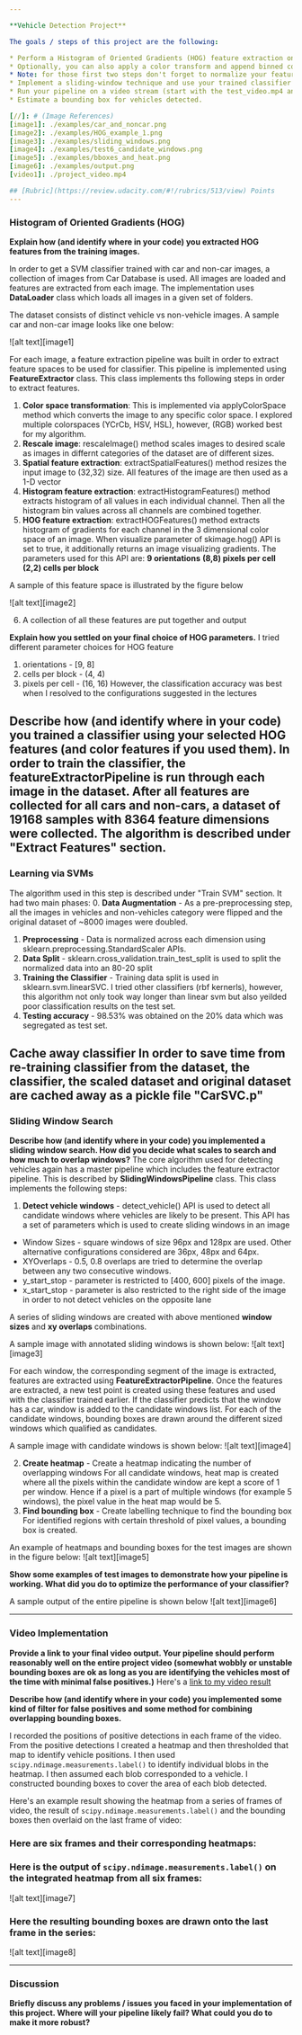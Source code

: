 ```yaml
---

**Vehicle Detection Project**

The goals / steps of this project are the following:

* Perform a Histogram of Oriented Gradients (HOG) feature extraction on a labeled training set of images and train a classifier Linear SVM classifier
* Optionally, you can also apply a color transform and append binned color features, as well as histograms of color, to your HOG feature vector. 
* Note: for those first two steps don't forget to normalize your features and randomize a selection for training and testing.
* Implement a sliding-window technique and use your trained classifier to search for vehicles in images.
* Run your pipeline on a video stream (start with the test_video.mp4 and later implement on full project_video.mp4) and create a heat map of recurring detections frame by frame to reject outliers and follow detected vehicles.
* Estimate a bounding box for vehicles detected.

[//]: # (Image References)
[image1]: ./examples/car_and_noncar.png
[image2]: ./examples/HOG_example_1.png
[image3]: ./examples/sliding_windows.png
[image4]: ./examples/test6_candidate_windows.png
[image5]: ./examples/bboxes_and_heat.png
[image6]: ./examples/output.png
[video1]: ./project_video.mp4

## [Rubric](https://review.udacity.com/#!/rubrics/513/view) Points
---
```

### Histogram of Oriented Gradients (HOG)

**Explain how (and identify where in your code) you extracted HOG features from the training images.**

In order to get a SVM classifier trained with car and non-car images, a collection of images from Car Database is used. All images are loaded and features are extracted from each image. The implementation uses **DataLoader** class which loads all images in a given set of folders. 

The dataset consists of distinct vehicle vs non-vehicle images. A sample car and non-car image looks like one below:

![alt text][image1]

For each image, a feature extraction pipeline was built in order to extract feature spaces to be used for classifier. This pipeline is implemented using **FeatureExtractor** class. This class implements ths following steps in order to extract features.

1. **Color space transformation**: This is implemented via applyColorSpace method which converts the image to any specific color space. I explored multiple colorspaces (YCrCb, HSV, HSL), however, (RGB) worked best for my algorithm.
2. **Rescale image**: rescaleImage() method scales images to desired scale as images in differnt categories of the dataset are of different sizes. 
3. **Spatial feature extraction**: extractSpatialFeatures() method resizes the input image to (32,32) size. All features of the image are then used as a 1-D vector
4. **Histogram feature extraction**: extractHistogramFeatures() method extracts histogram of all values in each individual channel. Then all the histogram bin values across all channels are combined together. 
5. **HOG feature extraction**: extractHOGFeatures() method extracts histogram of gradients for each channel in the 3 dimensional color space of an image. When visualize parameter of skimage.hog() API is set to true, it additionally returns an image visualizing gradients. 
The parameters used for this API are:
**9 orientations**
**(8,8) pixels per cell**
**(2,2) cells per block**

A sample of this feature space is illustrated by the figure below

![alt text][image2]

6. A collection of all these features are put together and output 

**Explain how you settled on your final choice of HOG parameters.**
I tried different parameter choices for HOG feature
1. orientations - [9, 8]
2. cells per block - (4, 4)
3. pixels per cell - (16, 16)
However, the classification accuracy was best when I resolved to the configurations suggested in the lectures

**Describe how (and identify where in your code) you trained a classifier using your selected HOG features (and color features if you used them).**
In order to train the classifier, the featureExtractorPipeline is run through each image in the dataset. After all features are collected for all cars and non-cars, a dataset of 19168 samples with 8364 feature dimensions were collected. The algorithm is described under "Extract Features" section. 
---
### Learning via SVMs
The algorithm used in this step is described under "Train SVM" section. It had two main phases:
0. **Data Augmentation** - As a pre-preprocessing step, all the images in vehicles and non-vehicles category were flipped and the original dataset of ~8000 images were doubled. 
1. **Preprocessing** - Data is normalized across each dimension using sklearn.preprocessing.StandardScaler APIs. 
2. **Data Split** - sklearn.cross_validation.train_test_split is used to split the normalized data into an 80-20 split 
3. **Training the Classifier** - Training data split is used in sklearn.svm.linearSVC. I tried other classifiers (rbf kernerls), however, this algorithm not only took way longer than linear svm but also yeilded poor classification results on the test set. 
4. **Testing accuracy** - 98.53% was obtained on the 20% data which was segregated as test set. 

**Cache away classifier**
In order to save time from re-training classifier from the dataset, the classifier, the scaled dataset and original dataset are cached away as a pickle file "CarSVC.p"
---
### Sliding Window Search
**Describe how (and identify where in your code) you implemented a sliding window search.  How did you decide what scales to search and how much to overlap windows?**
The core algorithm used for detecting vehicles again has a master pipeline which includes the feature extractor pipeline. This is described by **SlidingWindowsPipeline** class. This class implements the following steps:
1. **Detect vehicle windows** - detect_vehicle() API is used to detect all candidate windows where vehicles are likely to be present. This API has a set of parameters which is used to create sliding windows in an image
* Window Sizes - square windows of size 96px and 128px are used. Other alternative configurations considered are 36px, 48px and 64px. 
* XYOverlaps - 0.5, 0.8 overlaps are tried to determine the overlap between any two consecutive windows. 
* y_start_stop - parameter is restricted to [400, 600] pixels of the image. 
* x_start_stop - parameter is also restricted to the right side of the image in order to not detect vehicles on the opposite lane 

A series of sliding windows are created with above mentioned **window sizes** and **xy overlaps** combinations. 

A sample image with annotated sliding windows is shown below:
![alt text][image3]

For each window, the corresponding segment of the image is extracted, features are extracted using **FeatureExtractorPipeline**. 
Once the features are extracted, a new test point is created using these features and used with the classifier trained earlier. If the classifier predicts that the window has a car, window is added to the candidate windows list. 
For each of the candidate windows, bounding boxes are drawn around the different sized windows which qualified as candidates. 

A sample image with candidate windows is shown below:
![alt text][image4]

2. **Create heatmap** - Create a heatmap indicating the number of overlapping windows
For all candidate windows, heat map is created where all the pixels within the candidate window are kept a score of 1 per window. Hence if a pixel is a part of multiple windows (for example 5 windows), the pixel value in the heat map would be 5. 
3. **Find bounding box** - Create labelling technique to find the bounding box
For identified regions with certain threshold of pixel values, a bounding box is created. 

An example of heatmaps and bounding boxes for the test images are shown in the figure below:
![alt text][image5]

**Show some examples of test images to demonstrate how your pipeline is working.  What did you do to optimize the performance of your classifier?**

A sample output of the entire pipeline is shown below 
![alt text][image6]

---
### Video Implementation

**Provide a link to your final video output.  Your pipeline should perform reasonably well on the entire project video (somewhat wobbly or unstable bounding boxes are ok as long as you are identifying the vehicles most of the time with minimal false positives.)**
Here's a [link to my video result](./project_video.mp4)


**Describe how (and identify where in your code) you implemented some kind of filter for false positives and some method for combining overlapping bounding boxes.**

I recorded the positions of positive detections in each frame of the video.  From the positive detections I created a heatmap and then thresholded that map to identify vehicle positions.  I then used `scipy.ndimage.measurements.label()` to identify individual blobs in the heatmap.  I then assumed each blob corresponded to a vehicle.  I constructed bounding boxes to cover the area of each blob detected.  

Here's an example result showing the heatmap from a series of frames of video, the result of `scipy.ndimage.measurements.label()` and the bounding boxes then overlaid on the last frame of video:

### Here are six frames and their corresponding heatmaps:

### Here is the output of `scipy.ndimage.measurements.label()` on the integrated heatmap from all six frames:
![alt text][image7]

### Here the resulting bounding boxes are drawn onto the last frame in the series:
![alt text][image8]



---

### Discussion
**Briefly discuss any problems / issues you faced in your implementation of this project.  Where will your pipeline likely fail?  What could you do to make it more robust?**
